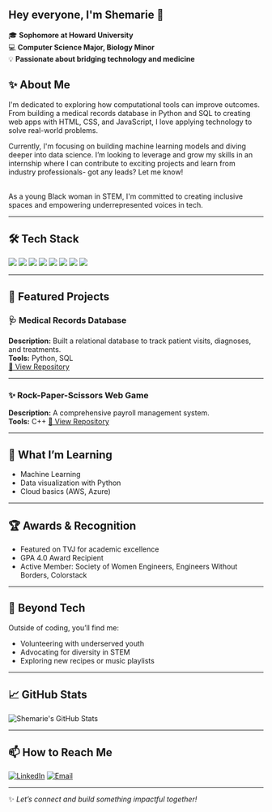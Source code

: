 ## Hey everyone, I'm Shemarie 👋

<!--
**shemarieirons/shemarieirons** is a ✨ _special_ ✨ repository because its `README.md` (this file) appears on your GitHub profile.

Here are some ideas to get you started:

- 🔭 I’m currently working on ...
- 🌱 I’m currently learning ...
- 👯 I’m looking to collaborate on ...
- 🤔 I’m looking for help with ...
- 💬 Ask me about ...
- 📫 How to reach me: ...
- 😄 Pronouns: ...
- ⚡ Fun fact: ...
-->

🎓 **Sophomore at Howard University**  
💻 **Computer Science Major, Biology Minor**  
💡 **Passionate about bridging technology and medicine**

## ✨ About Me
I'm dedicated to exploring how computational tools can improve outcomes. From building a medical records database in Python and SQL to creating web apps with HTML, CSS, and JavaScript, I love applying technology to solve real-world problems. 

Currently, I'm focusing on building machine learning models and diving deeper into data science. I’m looking to leverage and grow my skills in an internship where I can contribute to exciting projects and learn from industry professionals- got any leads? Let me know!

<br>
As a young Black woman in STEM, I'm committed to creating inclusive spaces and empowering underrepresented voices in tech.

---

## 🛠 Tech Stack
<p>
  <img src="https://img.shields.io/badge/Python-3776AB?style=for-the-badge&logo=python&logoColor=white"/>
  <img src="https://img.shields.io/badge/C++-00599C?style=for-the-badge&logo=cplusplus&logoColor=white"/>
  <img src="https://img.shields.io/badge/SQL-4479A1?style=for-the-badge&logo=postgresql&logoColor=white"/>
  <img src="https://img.shields.io/badge/JavaScript-F7DF1E?style=for-the-badge&logo=javascript&logoColor=black"/>
  <img src="https://img.shields.io/badge/HTML-E34F26?style=for-the-badge&logo=html5&logoColor=white"/>
  <img src="https://img.shields.io/badge/CSS-1572B6?style=for-the-badge&logo=css3&logoColor=white"/>
  <img src="https://img.shields.io/badge/Machine%20Learning-Important-yellow?style=for-the-badge"/>
  <img src="https://img.shields.io/badge/scikit--learn-F7931E?style=for-the-badge&logo=scikit-learn&logoColor=white"/>
</p>


---

## 🚀 Featured Projects

### 🩺 Medical Records Database
**Description:** Built a relational database to track patient visits, diagnoses, and treatments.  
**Tools:** Python, SQL  
[🔗 View Repository](https://github.com/shemarieirons/MedicalDatabase)

---

### ✨ Rock-Paper-Scissors Web Game
**Description:** A comprehensive payroll management system.  
**Tools:** C++
[🔗 View Repository](https://github.com/shemarieirons/PayrollManagementSystem)


---

## 🌱 What I’m Learning
- Machine Learning
- Data visualization with Python
- Cloud basics (AWS, Azure)

---

## 🏆 Awards & Recognition
- Featured on TVJ for academic excellence
- GPA 4.0 Award Recipient
- Active Member: Society of Women Engineers, Engineers Without Borders, Colorstack

---

## 🌈 Beyond Tech
Outside of coding, you’ll find me:
- Volunteering with underserved youth
- Advocating for diversity in STEM
- Exploring new recipes or music playlists

---

## 📈 GitHub Stats
![Shemarie's GitHub Stats](https://github-readme-stats.vercel.app/api?username=shemarieirons&show_icons=true&theme=default)

---

## 📫 How to Reach Me
[![LinkedIn](https://img.shields.io/badge/LinkedIn-Connect-blue?logo=linkedin&style=flat)](https://github.com/shemarieirons)
[![Email](https://img.shields.io/badge/Email-Contact-red?logo=gmail&style=flat)](mailto:shemarieirons@gmail.com)

---

✨ *Let’s connect and build something impactful together!*
